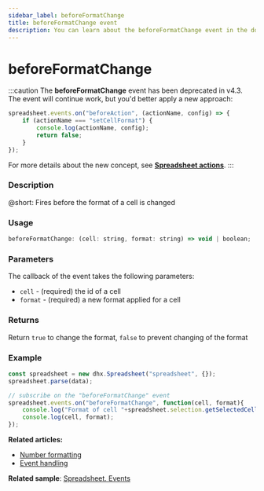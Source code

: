 ```yaml
---
sidebar_label: beforeFormatChange
title: beforeFormatChange event
description: You can learn about the beforeFormatChange event in the documentation of the DHTMLX JavaScript Spreadsheet library. Browse developer guides and API reference, try out code examples and live demos, and download a free 30-day evaluation version of DHTMLX Spreadsheet.
---
```


# beforeFormatChange

:::caution
The **beforeFormatChange** event has been deprecated in v4.3. The event will continue work, but you'd better apply a new approach:

~~~jsx
spreadsheet.events.on("beforeAction", (actionName, config) => {
    if (actionName === "setCellFormat") {
        console.log(actionName, config);
        return false;
    }
});
~~~

For more details about the new concept, see **[Spreadsheet actions](api/overview/actions_overview.md)**. 
:::

### Description

@short: Fires before the format of a cell is changed

### Usage

~~~jsx
beforeFormatChange: (cell: string, format: string) => void | boolean;
~~~

### Parameters

The callback of the event takes the following parameters:

- `cell` - (required) the id of a cell
- `format` - (required) a new format applied for a cell

### Returns

Return `true` to change the format, `false` to prevent changing of the format

### Example

~~~jsx {5-8}
const spreadsheet = new dhx.Spreadsheet("spreadsheet", {});
spreadsheet.parse(data);

// subscribe on the "beforeFormatChange" event
spreadsheet.events.on("beforeFormatChange", function(cell, format){
    console.log("Format of cell "+spreadsheet.selection.getSelectedCell()+" will change");
    console.log(cell, format);
});
~~~

**Related articles:** 
- [Number formatting](number_formatting.md)
- [Event handling](handling_events.md)

**Related sample**: [Spreadsheet. Events](https://snippet.dhtmlx.com/2vkjyvsi)


